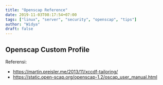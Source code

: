 ```yaml
---
title: "Openscap Reference"
date: 2019-11-03T08:17:54+07:00
tags: ["linux", "server", "security", "openscap", "tips"]
author: "Widya"
draft: false
---
```


## Openscap Custom Profile

Referensi:

* https://martin.preisler.me/2013/11/xccdf-tailoring/
* https://static.open-scap.org/openscap-1.2/oscap_user_manual.html


